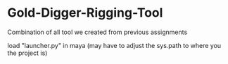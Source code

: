 # Gold-Digger-Rigging-Tool
Combination of all tool we created from previous assignments


load "launcher.py" in maya (may have to adjust the sys.path to where you the project is) 
